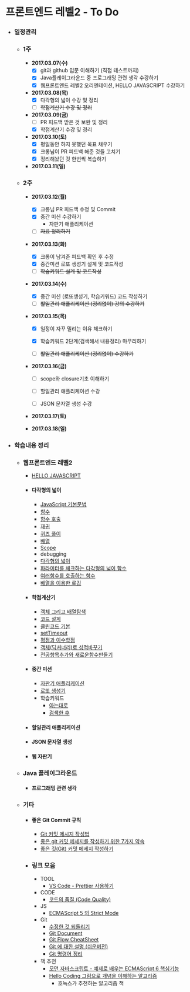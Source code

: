 # 프론트엔드 레벨2 - To Do

- ### 일정관리

  - ### 1주

    - **2017.03.07(수)**
      - [x] git과 github 입문 이해하기 (직접 테스트까지)
      - [x] Java플레이그라운드 중 프로그래밍 관련 생각 수강하기
      - [x] 웹프론트엔드 레벨2 오리엔테이션, HELLO JAVASCRIPT 수강하기
    - **2017.03.08(목)**
      - [x] 다각형의 넓이 수강 및 정리
      - [ ] ~~학점계산기 수강 및 정리~~
    - **2017.03.09(금)**
      - [ ] PR 피드백 받은 것 보완 및 정리
      - [x] 학점계산기 수강 및 정리
    - **2017.03.10(토)**
      - [x] 평일동안 하지 못했던 목표 채우기
      - [x] 크롱님이 PR 피드백 해준 것들 고치기
      - [x] 정리해놨던 것 한번씩 복습하기
    - **2017.03.11(일)**

  - ### 2주

    - **2017.03.12(월)**

      - [x] 크롱님 PR 피드백 수정 및 Commit
      - [x] 중간 미션 수강하기
        - 자판기 애플리케이션
      - [ ] ~~자료 정리하기~~

    - **2017.03.13(화)**

      - [x] 크롱이 남겨준 피드백 확인 후 수정
      - [x] 중간미션 로또 생성기 설계 및 코드작성
      - [ ] ~~학습키워드 설계 및 코드작성~~

    - **2017.03.14(수)**

      - [x] 중간 미션 (로또생성기, 학습키워드) 코드 작성하기
      - [ ] ~~할일관리 애플리케이션 (정리없이) 강의 수강하기~~

    - **2017.03.15(목)**

      - [x] 일정이 자꾸 밀리는 이유 체크하기


      - [x] 학습키워드 2단계(검색해서 내용정리) 마무리하기
      - [ ] ~~할일관리 애플리케이션 (정리없이) 수강하기~~

    - **2017.03.16(금)**

      - [ ] scope와 closure기초 이해하기


      - [ ] 할일관리 애플리케이션 수강


      - [ ] JSON 문자열 생성 수강

    - **2017.03.17(토)**

    - **2017.03.18(일)**

- ### 학습내용 정리

  - ### **웹프론트엔드 레벨2**

    - [HELLO JAVASCRIPT](https://github.com/antaehyeon/javascript-review/blob/ae3ab749485e1ac5d22e87fc612c0a8574417440/README/HELLO_JAVASCRIPT.md)

    - #### **다각형의 넓이**

      - [JavaScript 기본문법](https://github.com/antaehyeon/javascript-review/blob/antaehyeon/README/%EB%8B%A4%EA%B0%81%ED%98%95%EC%9D%98%20%EB%84%93%EC%9D%B4-JavaScript%20%EA%B8%B0%EB%B3%B8%EB%AC%B8%EB%B2%95.md)
      - [함수](https://github.com/antaehyeon/javascript-review/blob/antaehyeon/README/%EB%8B%A4%EA%B0%81%ED%98%95%EC%9D%98%20%EB%84%93%EC%9D%B4-%ED%95%A8%EC%88%98.md)
      - [함수 호출](https://github.com/antaehyeon/javascript-review/blob/antaehyeon/README/%EB%8B%A4%EA%B0%81%ED%98%95%EC%9D%98%20%EB%84%93%EC%9D%B4-%ED%95%A8%EC%88%98%20%ED%98%B8%EC%B6%9C.md)
      - [재귀](https://github.com/antaehyeon/javascript-review/blob/antaehyeon/README/%EB%8B%A4%EA%B0%81%ED%98%95%EC%9D%98%20%EB%84%93%EC%9D%B4-%EC%9E%AC%EA%B7%80.md)
      - [퀴즈 풀이](https://github.com/antaehyeon/javascript-review/blob/antaehyeon/README/%EB%8B%A4%EA%B0%81%ED%98%95%EC%9D%98%20%EB%84%93%EC%9D%B4-%ED%80%B4%EC%A6%88%ED%92%80%EC%9D%B4.md)
      - [배열](https://github.com/antaehyeon/javascript-review/blob/antaehyeon/README/%EB%8B%A4%EA%B0%81%ED%98%95%EC%9D%98%20%EB%84%93%EC%9D%B4-%EC%9E%AC%EA%B7%80.md)
      - [Scope](https://github.com/antaehyeon/javascript-review/blob/antaehyeon/README/%EB%8B%A4%EA%B0%81%ED%98%95%EC%9D%98%20%EB%84%93%EC%9D%B4-Scope.md)
      - debugging
      - [다각형의 넓이](https://github.com/antaehyeon/javascript-polygon/blob/antaehyeon/README/%EB%8B%A4%EA%B0%81%ED%98%95%EC%9D%98%20%EB%84%93%EC%9D%B4%20-%20%EB%8B%A4%EA%B0%81%ED%98%95%EC%9D%98%20%EB%84%93%EC%9D%B4.md)
      - [파라미터를 체크하는 다각형의 넓이 함수](https://github.com/antaehyeon/javascript-polygon/blob/antaehyeon/README/%EB%8B%A4%EA%B0%81%ED%98%95%EC%9D%98%20%EB%84%93%EC%9D%B4%20-%20%ED%8C%8C%EB%9D%BC%EB%AF%B8%ED%84%B0%EB%A5%BC%20%EC%B2%B4%ED%81%AC%ED%95%98%EB%8A%94%20%EB%8B%A4%EA%B0%81%ED%98%95%EC%9D%98%20%EB%84%93%EC%9D%B4%20%ED%95%A8%EC%88%98.md)
      - [여러함수를 호출하는 함수](https://github.com/antaehyeon/javascript-polygon/commit/194ef61dc731b129e4220ffc60bc691ff72227f9)
      - [배열을 이용한 로깅](https://github.com/antaehyeon/javascript-polygon/commit/1cc9d02682b72604d12ffc3a990377ccdf0c8380)

    - #### **학점계산기**

      - [객체 그리고 배열탐색](https://github.com/antaehyeon/javascript-grade/blob/antaehyeon/README/%ED%95%99%EC%A0%90%EA%B3%84%EC%82%B0%EA%B8%B0%20-%20%EA%B0%9D%EC%B2%B4%20%EA%B7%B8%EB%A6%AC%EA%B3%A0%20%EB%B0%B0%EC%97%B4%ED%83%90%EC%83%89.md)
      - [코드 설계](https://github.com/antaehyeon/javascript-grade/blob/antaehyeon/README/%ED%95%99%EC%A0%90%20%EA%B3%84%EC%82%B0%EA%B8%B0%20-%20%EC%BD%94%EB%93%9C%20%EC%84%A4%EA%B3%84.md)
      - [클린코드 기본](https://github.com/antaehyeon/javascript-grade/blob/antaehyeon/README/%ED%95%99%EC%A0%90%20%EA%B3%84%EC%82%B0%EA%B8%B0%20-%20%ED%81%B4%EB%A6%B0%EC%BD%94%EB%93%9C%20%EA%B8%B0%EB%B3%B8.md)
      - [setTimeout](https://github.com/antaehyeon/javascript-grade/blob/antaehyeon/README/%ED%95%99%EC%A0%90%20%EA%B3%84%EC%82%B0%EA%B8%B0%20-%20setTimeout.md)
      - [평점과 이수학점](https://github.com/antaehyeon/javascript-grade/blob/antaehyeon/README/%ED%95%99%EC%A0%90%20%EA%B3%84%EC%82%B0%EA%B8%B0%20-%20%ED%8F%89%EC%A0%90%EA%B3%BC%20%EC%9D%B4%EC%88%98%ED%95%99%EC%A0%90.md)
      - [객체(딕셔너리)로 성적바꾸기](https://github.com/antaehyeon/javascript-grade/tree/c8f1399127f72139c5666eaab8021e08af56c19a)
      - [전공항목추가와 새로운함수만들기](https://github.com/antaehyeon/javascript-grade/commits/antaehyeon)

    - #### 중간 미션

      - [자판기 애플리케이션](https://github.com/antaehyeon/javascript-middle-mission/tree/antaehyeon)
      - [로또 생성기](https://github.com/antaehyeon/javascript-middle-mission/tree/antaehyeon#%EB%A1%9C%EB%98%90-%EC%83%9D%EC%84%B1%EA%B8%B0)
      - 학습키워드
        - [아는대로](https://github.com/antaehyeon/javascript-middle-mission/tree/antaehyeon#%ED%95%99%EC%8A%B5%ED%82%A4%EC%9B%8C%EB%93%9C%EC%9D%BC%EB%8B%A8-%EC%95%84%EB%8A%94%EB%8C%80%EB%A1%9C)
        - [검색한 후](https://github.com/antaehyeon/javascript-middle-mission/tree/antaehyeon#%ED%95%99%EC%8A%B5%ED%82%A4%EC%9B%8C%EB%93%9C%EA%B2%80%EC%83%89%EC%9D%84-%ED%86%B5%ED%95%B4%EB%B3%B4%EC%9E%90)

    - #### 할일관리 애플리케이션

    - #### JSON 문자열 생성

    - #### 웹 자판기

  - ### Java 플레이그라운드

    - #### 프로그래밍 관련 생각

  - ### 기타

    - #### 좋은 Git Commit 규칙

      - [Git 커밋 메시지 작성법](https://item4.github.io/2016-11-01/How-to-Write-a-Git-Commit-Message/)
      - [좋은 git 커밋 메세지를 작성하기 위한 7가지 약속](http://meetup.toast.com/posts/106)
      - [좋은 깃(Git) 커밋 메세지 작성하기](https://tech.ssut.me/2015/06/24/write-a-good-git-commit-message/)

    - ### 링크 모음

      - TOOL
        - [VS Code - Prettier 사용하기](http://genzidev7.tistory.com/33)
      - CODE
        - [코드의 품질 (Code Quality)](https://www.slideshare.net/chulhuilee/ss-45370867)
      - JS
        - [ECMAScript 5 의 Strict Mode](https://blog.outsider.ne.kr/823)
      - Git
        - [수정한 것 되돌리기](http://hochulshin.com/git-revert-changes/)
        - [Git Document](https://git-scm.com/book/ko/v2)
        - [Git Flow CheatSheet](https://danielkummer.github.io/git-flow-cheatsheet/index.ko_KR.html)
        - [Git 에 대한 설명 (쉬운버전)](https://rogerdudler.github.io/git-guide/index.ko.html)
        - [Git 명령어 정리](https://blog.outsider.ne.kr/572)
      - 책 추천
        - [모던 자바스크립트 - 예제로 배우는 ECMAScript 6 핵심기능](http://www.aladin.co.kr/shop/wproduct.aspx?ItemId=122260559)
        - [Hello Coding 그림으로 개념을 이해하는 알고리즘](http://www.aladin.co.kr/shop/wproduct.aspx?ItemId=105982502)
          - 호눅스가 추천하는 알고리즘 책
